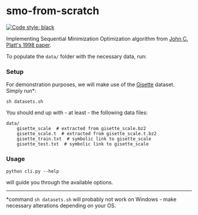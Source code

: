 # smo-from-scratch

[![Code style: black](https://img.shields.io/badge/code%20style-black-000000.svg)](https://github.com/psf/black)

Implementing Sequential Minimization Optimization algorithm from [John C. Platt's 1998 paper](https://www.microsoft.com/en-us/research/publication/sequential-minimal-optimization-a-fast-algorithm-for-training-support-vector-machines/).

To populate the ``data/`` folder with the necessary data, run:

### Setup

For demonstration purposes, we will make use of the [Gisette](https://archive.ics.uci.edu/ml/datasets/Gisette) dataset. 
Simply run*:

```shell
sh datasets.sh
```

You should end up with - at least - the following data files:

```shell
data/
    gisette_scale  # extracted from gisette_scale.bz2
    gisette_scale.t  # extracted from gisette_scale.t.bz2
    gisette_train.txt  # symbolic link to gisette_scale
    gisette_test.txt  # symbolic link to gisette_scale
```

### Usage

```shell
python cli.py --help
```

will guide you through the available options.

---

*command ``sh datasets.sh`` will probably not work on Windows - make necessary alterations depending on your OS.

